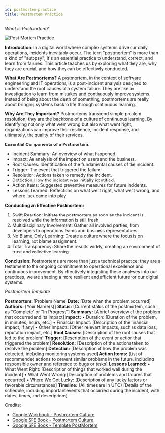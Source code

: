 ```yaml
---
id: postmortem-practice
title: Postmortem Practice
---
```


*What is Postmortem?*

![Post Mortem Practice](/img/docs/best-practices/postmortem-practice.png)

**Introduction:**
In a digital world where complex systems drive our daily operations, incidents inevitably occur. The term "postmortem" is more than a kind of "autopsy"; it's an essential practice to understand, correct, and learn from failures. This article teaches us by exploring what they are, why they are crucial, and how they can be effectively conducted.

**What Are Postmortems?**
A postmortem, in the context of software engineering and IT operations, is a post-incident analysis designed to understand the root causes of a system failure. They are like an investigation to learn from mistakes and continuously improve systems. Instead of being about the death of something, postmortems are really about bringing systems back to life through continuous learning.

**Why Are They Important?**
Postmortems transcend simple problem resolution; they are the backbone of a culture of continuous learning. By identifying not only what went wrong but also what went right, organizations can improve their resilience, incident response, and ultimately, the quality of their services.

**Essential Components of a Postmortem:**
- Incident Summary: An overview of what happened.
- Impact: An analysis of the impact on users and the business.
- Root Causes: Identification of the fundamental causes of the incident.
- Trigger: The event that triggered the failure.
- Resolution: Actions taken to remedy the incident.
- Detection: How the incident was initially identified.
- Action Items: Suggested preventive measures for future incidents.
- Lessons Learned: Reflections on what went right, what went wrong, and where luck came into play.

**Conducting an Effective Postmortem:**
1. Swift Reaction: Initiate the postmortem as soon as the incident is resolved while the information is still fresh.
2. Multidisciplinary Involvement: Gather all involved parties, from developers to operations teams and business representatives.
3. No Blame, Only Learning: Create a culture where the focus is on learning, not blame assignment.
4. Total Transparency: Share the results widely, creating an environment of trust and collective learning.

**Conclusion:**
Postmortems are more than just a technical practice; they are a testament to the ongoing commitment to operational excellence and continuous improvement. By effectively integrating these analyses into our practices, we are shaping a more resilient and efficient future for our digital systems.


*Postmortem Template*

**Postmortem:** [Problem Name]
**Date:** [Date when the problem occurred]
**Authors:** [Your Name(s)]
**Status:** [Current status of the postmortem, such as "Complete" or "In Progress"]
**Summary:** [A brief overview of the problem that occurred and its impact]
**Impact:**
    • Duration: [Duration of the problem, in minutes, hours, etc.]
    • Financial Impact: [Description of the financial impact, if any]
    • Other Impacts: [Other relevant impacts, such as data loss, reputation impact, etc.]
**Root Causes:** [Description of the root causes that led to the problem]
**Trigger:** [Description of the event or action that triggered the problem]
**Resolution:** [Description of the actions taken to resolve the problem]
**Detection:** [Description of how the problem was detected, including monitoring systems used]
**Action Items:** [List of recommended actions to prevent similar problems in the future, including responsible owner and reference to bugs or tasks]
**Lessons Learned:**
    • What Went Right: [Description of things that worked well during the incident]
    • What Went Wrong: [Description of problems and failures that occurred]
    • Where We Got Lucky: [Description of any lucky factors or favorable circumstances]
**Timeline:** (All times are in UTC) [Details of the schedule, including important events that occurred during the incident, with dates, times, and descriptions]


Credits:
- [Google Workbook - Postmortem Culture](https://sre.google/workbook/postmortem-culture/)
- [Google SRE Book - Postmortem Culture](https://sre.google/sre-book/postmortem-culture/)
- [Google SRE Book - Template PostMortem](https://sre.google/sre-book/example-postmortem/)